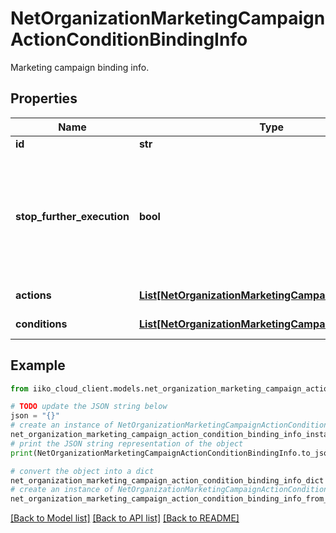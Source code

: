 # NetOrganizationMarketingCampaignActionConditionBindingInfo

Marketing campaign binding info.

## Properties

Name | Type | Description | Notes
------------ | ------------- | ------------- | -------------
**id** | **str** | Id. | [optional] 
**stop_further_execution** | **bool** | Loyalty processing stop after successful execution of binding. So means order of bindings affects. | [optional] 
**actions** | [**List[NetOrganizationMarketingCampaignSettingsInfo]**](NetOrganizationMarketingCampaignSettingsInfo.md) | Marketing actions. | [optional] 
**conditions** | [**List[NetOrganizationMarketingCampaignSettingsInfo]**](NetOrganizationMarketingCampaignSettingsInfo.md) | Marketing conditions. | [optional] 

## Example

```python
from iiko_cloud_client.models.net_organization_marketing_campaign_action_condition_binding_info import NetOrganizationMarketingCampaignActionConditionBindingInfo

# TODO update the JSON string below
json = "{}"
# create an instance of NetOrganizationMarketingCampaignActionConditionBindingInfo from a JSON string
net_organization_marketing_campaign_action_condition_binding_info_instance = NetOrganizationMarketingCampaignActionConditionBindingInfo.from_json(json)
# print the JSON string representation of the object
print(NetOrganizationMarketingCampaignActionConditionBindingInfo.to_json())

# convert the object into a dict
net_organization_marketing_campaign_action_condition_binding_info_dict = net_organization_marketing_campaign_action_condition_binding_info_instance.to_dict()
# create an instance of NetOrganizationMarketingCampaignActionConditionBindingInfo from a dict
net_organization_marketing_campaign_action_condition_binding_info_from_dict = NetOrganizationMarketingCampaignActionConditionBindingInfo.from_dict(net_organization_marketing_campaign_action_condition_binding_info_dict)
```
[[Back to Model list]](../README.md#documentation-for-models) [[Back to API list]](../README.md#documentation-for-api-endpoints) [[Back to README]](../README.md)


